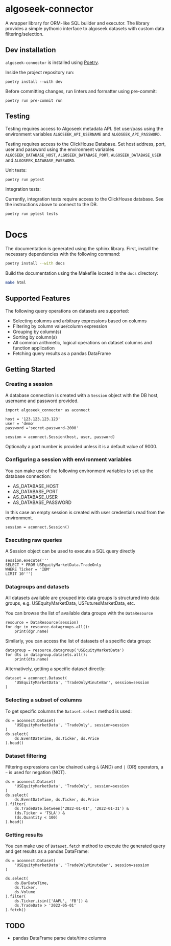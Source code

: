 # algoseek-connector

A wrapper library for ORM-like SQL builder and executor.
The library provides a simple pythonic interface to algoseek datasets with custom data filtering/selection.

## Dev installation

`algoseek-connector` is installed using [Poetry](https://python-poetry.org/docs/#installation).

Inside the project repository run:

    poetry install --with dev

Before committing changes, run linters and formatter using pre-commit:

    poetry run pre-commit run

## Testing

Testing requires access to Algoseek metadata API. Set user/pass using the
environment variables `ALGOSEEK_API_USERNAME` and `ALGOSEEK_API_PASSWORD`.

Testing requires access to the ClickHouse Database. Set host address, port,
user and password using the environment variables `ALGOSEEK_DATABASE_HOST`,
`ALGOSEEK_DATABASE_PORT`, `ALGOSEEK_DATABASE_USER` and
`ALGOSEEK_DATABASE_PASSWORD`.

Unit tests:

```sh
poetry run pytest
```

Integration tests:

Currently, integration tests require access to the ClickHouse database. See
the instructions above to connect to the DB.

```sh
poetry run pytest tests
```

# Docs

The documentation is generated using the sphinx library. First, install
the necessary dependencies with the following command:

```sh
poetry install --with docs
```

Build the documentation using the Makefile located in the `docs` directory:

```sh
make html
```

## Supported Features

The following query operations on datasets are supported:
- Selecting columns and arbitrary expressions based on columns
- Filtering by column value/column expression
- Grouping by column(s)
- Sorting by column(s)
- All common arithmetic, logical operations on dataset columns and function application
- Fetching query results as a pandas DataFrame

## Getting Started


### Creating a session

A database connection is created with a `Session` object
with the DB host, username and password provided.
```
import algoseek_connector as aconnect

host = '123.123.123.123'
user = 'demo'
password ='secret-password-2000'

session = aconnect.Session(host, user, password)
```

Optionally a port number is provided unless it is a default value of 9000.

### Configuring a session with environment variables

You can make use of the following environment variables to set up the database connection:

- AS_DATABASE_HOST
- AS_DATABASE_PORT
- AS_DATABASE_USER
- AS_DATABASE_PASSWORD

In this case an empty session is created with user credentials read from the environment.

```
session = aconnect.Session()
```

### Executing raw queries

A Session object can be used to execute a SQL query directly

```
session.execute('''
SELECT * FROM USEquityMarketData.TradeOnly
WHERE Ticker = 'IBM'
LIMIT 10''')
```

### Datagroups and datasets

All datasets available are grouped into data groups
Is structured into data groups, e.g. USEquityMarketData, USFuturesMarketData, etc.

You can browse the list of available data groups with the `DataResource`

```
resource = DataResource(session)
for dgr in resource.datagroups.all():
    print(dgr.name)
```

Similarly, you can access the list of datasets of a specific data group:

```
datagroup = resource.datagroup('USEquityMarketData')
for dts in datagroup.datasets.all():
    print(dts.name)
```

Alternatively, getting a specific dataset directly:
```
dataset = aconnect.Dataset(
    'USEquityMarketData', 'TradeOnlyMinuteBar', session=session
)
```


### Selecting a subset of columns

To get specific columns the `Dataset.select` method is used:

```
ds = aconnect.Dataset(
    'USEquityMarketData', 'TradeOnly', session=session
)
ds.select(
    ds.EventDateTime, ds.Ticker, ds.Price
).head()
```

### Dataset filtering

Filtering expressions can be chained using `&` (AND) and `|` (OR) operators, a `~` is used for negation (NOT).

```
ds = aconnect.Dataset(
    'USEquityMarketData', 'TradeOnly', session=session
)
ds.select(
    ds.EventDateTime, ds.Ticker, ds.Price
).filter(
    ds.TradeDate.between('2022-01-01', '2022-01-31') &
    (ds.Ticker = 'TSLA') &
    (ds.Quantity < 100)
).head()
```

### Getting results

You can make use of `Dataset.fetch` method to execute the generated query and get results as a pandas DataFrame:

```
ds = aconnect.Dataset(
    'USEquityMarketData', 'TradeOnlyMinuteBar', session=session
)

ds.select(
    ds.BarDateTime,
    ds.Ticker,
    ds.Volume
).filter(
    ds.Ticker,isin(['AAPL', 'FB']) &
    ds.TradeDate > '2022-05-01'
).fetch()
```

## TODO

- pandas DataFrame parse date/time columns
